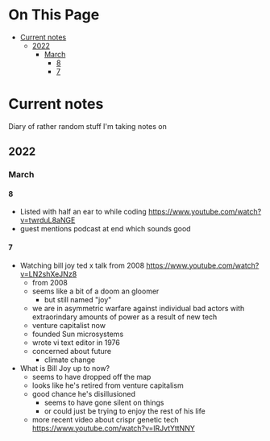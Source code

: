 # On This Page

- [Current notes](#current-notes)
    - [2022](#2022)
        - [March](#march)
            - [8](#8)
            - [7](#7)

# Current notes

Diary of rather random stuff I'm taking notes on

## 2022
### March

#### 8
* Listed with half an ear to while coding
    https://www.youtube.com/watch?v=twrduL8aNGE
* guest mentions podcast at end which sounds good

#### 7

* Watching bill joy ted x talk from 2008
        https://www.youtube.com/watch?v=LN2shXeJNz8
    * from 2008
    * seems like a bit of a doom an gloomer
        * but still named "joy" 
    * we are in asymmetric warfare against individual bad actors with extraorindary amounts of power as a result of new tech
    * venture capitalist now
    * founded Sun microsystems
    * wrote vi text editor in 1976
    * concerned about future
        * climate change
* What is Bill Joy up to now?
    * seems to have dropped off the map 
    * looks like he's retired from venture capitalism
    * good chance he's disillusioned 
        * seems to have gone silent on things 
        * or could just be trying to enjoy the rest of his life
    * more recent video about crispr genetic tech
        https://www.youtube.com/watch?v=lRJvtYttNNY

